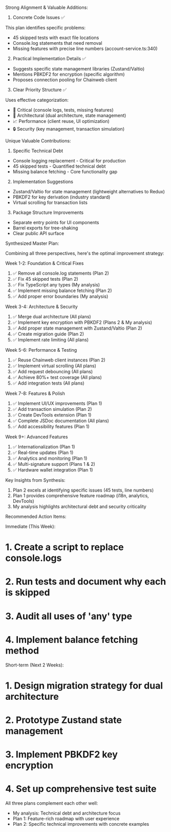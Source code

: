 Strong Alignment & Valuable Additions:

1. Concrete Code Issues ✅

This plan identifies specific problems:

- 45 skipped tests with exact file locations
- Console.log statements that need removal
- Missing features with precise line numbers (account-service.ts:340)

2. Practical Implementation Details ✅

- Suggests specific state management libraries (Zustand/Valtio)
- Mentions PBKDF2 for encryption (specific algorithm)
- Proposes connection pooling for Chainweb client

3. Clear Priority Structure ✅

Uses effective categorization:

- 🚨 Critical (console logs, tests, missing features)
- 🔧 Architectural (dual architecture, state management)
- 📈 Performance (client reuse, UI optimization)
- 🔒 Security (key management, transaction simulation)

Unique Valuable Contributions:

1. Specific Technical Debt

- Console logging replacement - Critical for production
- 45 skipped tests - Quantified technical debt
- Missing balance fetching - Core functionality gap

2. Implementation Suggestions

- Zustand/Valtio for state management (lightweight alternatives to Redux)
- PBKDF2 for key derivation (industry standard)
- Virtual scrolling for transaction lists

3. Package Structure Improvements

- Separate entry points for UI components
- Barrel exports for tree-shaking
- Clear public API surface

Synthesized Master Plan:

Combining all three perspectives, here's the optimal improvement strategy:

Week 1-2: Foundation & Critical Fixes

1. ✅ Remove all console.log statements (Plan 2)
2. ✅ Fix 45 skipped tests (Plan 2)
3. ✅ Fix TypeScript any types (My analysis)
4. ✅ Implement missing balance fetching (Plan 2)
5. ✅ Add proper error boundaries (My analysis)

Week 3-4: Architecture & Security

1. ✅ Merge dual architecture (All plans)
2. ✅ Implement key encryption with PBKDF2 (Plans 2 & My analysis)
3. ✅ Add proper state management with Zustand/Valtio (Plan 2)
4. ✅ Create migration guide (Plan 2)
5. ✅ Implement rate limiting (All plans)

Week 5-6: Performance & Testing

1. ✅ Reuse Chainweb client instances (Plan 2)
2. ✅ Implement virtual scrolling (All plans)
3. ✅ Add request debouncing (All plans)
4. ✅ Achieve 80%+ test coverage (All plans)
5. ✅ Add integration tests (All plans)

Week 7-8: Features & Polish

1. ✅ Implement UI/UX improvements (Plan 1)
2. ✅ Add transaction simulation (Plan 2)
3. ✅ Create DevTools extension (Plan 1)
4. ✅ Complete JSDoc documentation (All plans)
5. ✅ Add accessibility features (Plan 1)

Week 9+: Advanced Features

1. ✅ Internationalization (Plan 1)
2. ✅ Real-time updates (Plan 1)
3. ✅ Analytics and monitoring (Plan 1)
4. ✅ Multi-signature support (Plans 1 & 2)
5. ✅ Hardware wallet integration (Plan 1)

Key Insights from Synthesis:

1. Plan 2 excels at identifying specific issues (45 tests, line numbers)
2. Plan 1 provides comprehensive feature roadmap (i18n, analytics, DevTools)
3. My analysis highlights architectural debt and security criticality

Recommended Action Items:

Immediate (This Week):

# 1. Create a script to replace console.logs

# 2. Run tests and document why each is skipped

# 3. Audit all uses of 'any' type

# 4. Implement balance fetching method

Short-term (Next 2 Weeks):

# 1. Design migration strategy for dual architecture

# 2. Prototype Zustand state management

# 3. Implement PBKDF2 key encryption

# 4. Set up comprehensive test suite

All three plans complement each other well:

- My analysis: Technical debt and architecture focus
- Plan 1: Feature-rich roadmap with user experience
- Plan 2: Specific technical improvements with concrete examples
